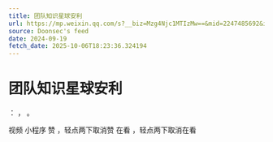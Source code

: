 ```yaml
---
title: 团队知识星球安利
url: https://mp.weixin.qq.com/s?__biz=Mzg4Njc1MTIzMw==&mid=2247485692&idx=2&sn=9eec8dc4b0e0ceb00dbb72a6686f5909
source: Doonsec's feed
date: 2024-09-19
fetch_date: 2025-10-06T18:23:36.324194
---
```


# 团队知识星球安利

：
，
。

视频
小程序
赞
，轻点两下取消赞
在看
，轻点两下取消在看